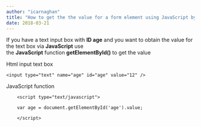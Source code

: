 ```yaml
---
author: "icarnaghan"
title: "How to get the the value for a form element using JavaScript by ID"
date: 2018-03-21
---
```


If you have a text input box with **ID age** and you want to obtain the value for the text box via **JavaScript** use the **JavaScript** function **getElementById()** to get the value

Html input text box

```
<input type="text" name="age" id="age" value="12" />
```

JavaScript function

```
	<script type="text/javascript">
 
	var age = document.getElementById('age').value;
 
	</script>
```
